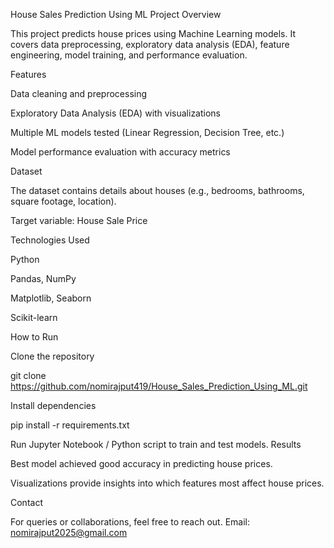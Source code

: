House Sales Prediction Using ML
Project Overview

This project predicts house prices using Machine Learning models.
It covers data preprocessing, exploratory data analysis (EDA), feature engineering, model training, and performance evaluation.

 Features

Data cleaning and preprocessing

Exploratory Data Analysis (EDA) with visualizations

Multiple ML models tested (Linear Regression, Decision Tree, etc.)

Model performance evaluation with accuracy metrics

Dataset

The dataset contains details about houses (e.g., bedrooms, bathrooms, square footage, location).

Target variable: House Sale Price

Technologies Used

Python 

Pandas, NumPy

Matplotlib, Seaborn

Scikit-learn

 How to Run

Clone the repository

git clone https://github.com/nomirajput419/House_Sales_Prediction_Using_ML.git


Install dependencies

pip install -r requirements.txt


Run Jupyter Notebook / Python script to train and test models.
 Results

Best model achieved good accuracy in predicting house prices.

Visualizations provide insights into which features most affect house prices.

Contact

For queries or collaborations, feel free to reach out.
Email: nomirajput2025@gmail.com
